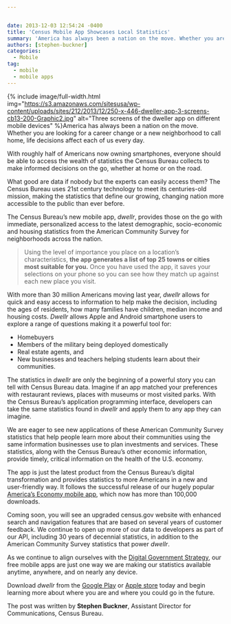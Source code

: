 ```yaml
---


date: 2013-12-03 12:54:24 -0400
title: 'Census Mobile App Showcases Local Statistics'
summary: 'America has always been a nation on the move. Whether you are looking for a career change or a new neighborhood to call home, life decisions affect each of us every day. With roughly half of Americans now owning smartphones, everyone should be'
authors: [stephen-buckner]
categories:
  - Mobile
tag:
  - mobile
  - mobile apps
---
```



{% include image/full-width.html img="https://s3.amazonaws.com/sitesusa/wp-content/uploads/sites/212/2013/12/250-x-446-dweller-app-3-screens-cb13-200-Graphic2.jpg" alt="Three screens of the dweller app on different mobile devices" %}America has always been a nation on the move. Whether you are looking for a career change or a new neighborhood to call home, life decisions affect each of us every day.

With roughly half of Americans now owning smartphones, everyone should be able to access the wealth of statistics the Census Bureau collects to make informed decisions on the go, whether at home or on the road.

What good are data if nobody but the experts can easily access them? The Census Bureau uses 21st century technology to meet its centuries-old mission, making the statistics that define our growing, changing nation more accessible to the public than ever before.

The Census Bureau’s new mobile app, _dwellr_, provides those on the go with immediate, personalized access to the latest demographic, socio-economic and housing statistics from the American Community Survey for neighborhoods across the nation.

> Using the level of importance you place on a location’s characteristics, **the app generates a list of top 25 towns or cities most suitable for you.** Once you have used the app, it saves your selections on your phone so you can see how they match up against each new place you visit.

With more than 30 million Americans moving last year, _dwellr_ allows for quick and easy access to information to help make the decision, including the ages of residents, how many families have children, median income and housing costs. _Dwellr_ allows Apple and Android smartphone users to explore a range of questions making it a powerful tool for:

  * Homebuyers
  * Members of the military being deployed domestically
  * Real estate agents, and
  * New businesses and teachers helping students learn about their communities.

The statistics in _dwellr_ are only the beginning of a powerful story you can tell with Census Bureau data. Imagine if an app matched your preferences with restaurant reviews, places with museums or most visited parks. With the Census Bureau’s application programming interface, developers can take the same statistics found in _dwellr_ and apply them to any app they can imagine.

We are eager to see new applications of these American Community Survey statistics that help people learn more about their communities using the same information businesses use to plan investments and services. These statistics, along with the Census Bureau’s other economic information, provide timely, critical information on the health of the U.S. economy.

The app is just the latest product from the Census Bureau’s digital transformation and provides statistics to more Americans in a new and user-friendly way. It follows the successful release of our hugely popular [America’s Economy mobile app](http://www.census.gov/mobile/economy/), which now has more than 100,000 downloads.

Coming soon, you will see an upgraded census.gov website with enhanced search and navigation features that are based on several years of customer feedback. We continue to open up more of our data to developers as part of our API, including 30 years of decennial statistics, in addition to the American Community Survey statistics that power _dwellr_.

As we continue to align ourselves with the <a href="http://www.whitehouse.gov/sites/default/files/omb/egov/digital-government/digital-government-strategy.pdf" target="_blank">Digital Government Strategy</a>, our free mobile apps are just one way we are making our statistics available anytime, anywhere, and on nearly any device.

Download _dwellr_ from the [Google Play](https://play.google.com/store/apps/details?id=air.gov.census.phone.dwellr) or [Apple store](https://itunes.apple.com/us/app/dwellr/id744395884?mt=8) today and begin learning more about where you are and where you could go in the future.

The post was written by **Stephen Buckner**, Assistant Director for Communications, Census Bureau.